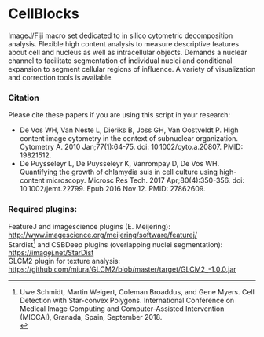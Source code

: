 # CellBlocks
ImageJ/Fiji macro set dedicated to in silico cytometric decomposition analysis. Flexible high content analysis to measure descriptive features about cell and nucleus as well as intracellular objects. Demands a nuclear channel to facilitate segmentation of individual nuclei and conditional expansion to segment cellular regions of influence. A variety of visualization and correction tools is available. 

### Citation
Please cite these papers if you are using this script in your research:
* De Vos WH, Van Neste L, Dieriks B, Joss GH, Van Oostveldt P. High content image cytometry in the context of subnuclear organization. Cytometry A. 2010 Jan;77(1):64-75. doi: 10.1002/cyto.a.20807. PMID: 19821512.
* De Puysseleyr L, De Puysseleyr K, Vanrompay D, De Vos WH. Quantifying the growth of chlamydia suis in cell culture using high-content microscopy. Microsc Res Tech. 2017 Apr;80(4):350-356. doi: 10.1002/jemt.22799. Epub 2016 Nov 12. PMID: 27862609.

### Required plugins:

FeatureJ and imagescience plugins (E. Meijering):<br />
http://www.imagescience.org/meijering/software/featurej/ <br />
Stardist[^1] and CSBDeep plugins (overlapping nuclei segmentation): <br />
https://imagej.net/StarDist <br />
GLCM2 plugin for texture analysis:<br />
https://github.com/miura/GLCM2/blob/master/target/GLCM2_-1.0.0.jar

[^1]: Uwe Schmidt, Martin Weigert, Coleman Broaddus, and Gene Myers. Cell Detection with Star-convex Polygons. International Conference on Medical Image Computing and Computer-Assisted Intervention (MICCAI), Granada, Spain, September 2018. <br />
